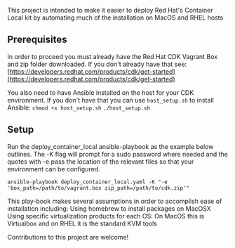 This project is intended to make it easier to deploy Red Hat's Container Local kit by automating much of the installation on MacOS and RHEL hosts

## Prerequisites

In order to proceed you must already have the Red Hat CDK Vagrant Box and zip folder downloaded. If you don't already have that see:
[https://developers.redhat.com/products/cdk/get-started](https://developers.redhat.com/products/cdk/get-started)

You also need to have Ansible installed on the host for your CDK environment. If you don't have that you can use `host_setup.sh` to install Ansible:
```chmod +x host_setup.sh```
```./host_setup.sh```


## Setup
Run the deploy_container_local ansible-playbook as the example below outlines. The -K flag will prompt for a sudo password where needed and the quotes with -e pass the location of the relevant files so that your environment can be configured.

  ``` ansible-playbook deploy_container_local.yaml -K "-e 'box_path=/path/to/vagrant.box zip_path=/path/to/cdk.zip'" ```


This play-book makes several assumptions in order to accomplish ease of installation including:
Using homebrew to install packages on MacOSX
Using specific virtualization products for each OS: On MacOS this is Virtualbox and on RHEL it is the standard KVM tools

Contributions to this project are welcome!
